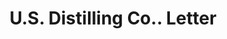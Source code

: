 ---
doi: 10.7916/D8B57WSK
date_other: '1880'
date_other_textual: 1880-1889
form: correspondence
genre:
- Letters (correspondence)
name:
- U.S. Distilling Co.
object_in_context_url: https://biggert.cul.columbia.edu/items/view/ave_biggert_00258
subject_hierarchical_geographic:
- Chicago, Illinois, United States
subject_name:
- U.S. Distilling Co.
title: U.S. Distilling Co.. Letter
sort_title: U.S. Distilling Co.. Letter
call_number: ave_biggert_00258
coordinates:
- 41.83694444444445,-87.68472222222222
pid: ave_biggert_00258
identifiers: ave_biggert_00258
thumbnail: https://derivativo-1.library.columbia.edu/iiif/2/ldpd:345022/full/!256,256/0/native.jpg
permalink: "/items/ave_biggert_00258/"
layout: iiif-image-page
---